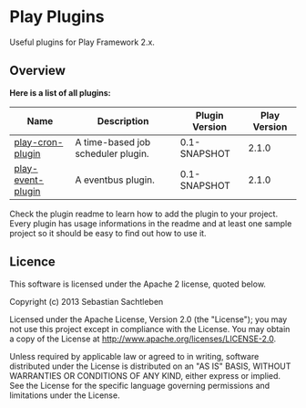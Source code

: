 # Play  Plugins

Useful plugins for Play Framework 2.x.

## Overview

**Here is a list of all plugins:**

| Name                       | Description                        | Plugin Version | Play Version |
| -------------------------- | ---------------------------------- | -------------- | ------------ |
| [play-cron-plugin](cron)   | A time-based job scheduler plugin. | 0.1-SNAPSHOT   | 2.1.0        |
| [play-event-plugin](event) | A eventbus plugin.                 | 0.1-SNAPSHOT   | 2.1.0        |

Check the plugin readme to learn how to add the plugin to your project. Every plugin has usage informations in the readme and at least one sample project so it should be easy to find out how to use it.

## Licence

This software is licensed under the Apache 2 license, quoted below.

Copyright (c) 2013 Sebastian Sachtleben

Licensed under the Apache License, Version 2.0 (the "License"); you may not use this project except in compliance with the License. You may obtain a copy of the License at http://www.apache.org/licenses/LICENSE-2.0.

Unless required by applicable law or agreed to in writing, software distributed under the License is distributed on an "AS IS" BASIS, WITHOUT WARRANTIES OR CONDITIONS OF ANY KIND, either express or implied. See the License for the specific language governing permissions and limitations under the License.